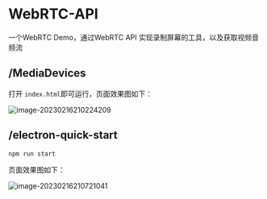 # WebRTC-API
一个WebRTC Demo，通过WebRTC API 实现录制屏幕的工具，以及获取视频音频流



## /MediaDevices

打开 `index.html`即可运行，页面效果图如下：

![image-20230216210224209](https://kamikore.top/blog/uploads/2023/02/image-20230216210224209.png)





## /electron-quick-start

```bash
npm run start
```

页面效果图如下：

![image-20230216210721041](https://kamikore.top/blog/uploads/2023/02/image-20230216210721041.png)
